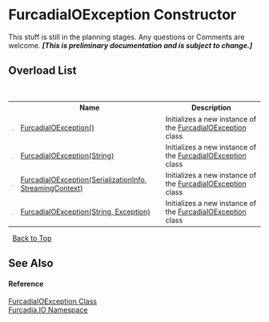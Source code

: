 # FurcadiaIOException Constructor 
This stuff is still in the planning stages. Any questions or Comments are welcome. _**\[This is preliminary documentation and is subject to change.\]**_


## Overload List
&nbsp;<table><tr><th></th><th>Name</th><th>Description</th></tr><tr><td>![Public method](media/pubmethod.gif "Public method")</td><td><a href="M_Furcadia_IO_FurcadiaIOException__ctor">FurcadiaIOException()</a></td><td>
Initializes a new instance of the <a href="T_Furcadia_IO_FurcadiaIOException">FurcadiaIOException</a> class</td></tr><tr><td>![Public method](media/pubmethod.gif "Public method")</td><td><a href="M_Furcadia_IO_FurcadiaIOException__ctor_2">FurcadiaIOException(String)</a></td><td>
Initializes a new instance of the <a href="T_Furcadia_IO_FurcadiaIOException">FurcadiaIOException</a> class</td></tr><tr><td>![Protected method](media/protmethod.gif "Protected method")</td><td><a href="M_Furcadia_IO_FurcadiaIOException__ctor_1">FurcadiaIOException(SerializationInfo, StreamingContext)</a></td><td>
Initializes a new instance of the <a href="T_Furcadia_IO_FurcadiaIOException">FurcadiaIOException</a> class</td></tr><tr><td>![Public method](media/pubmethod.gif "Public method")</td><td><a href="M_Furcadia_IO_FurcadiaIOException__ctor_3">FurcadiaIOException(String, Exception)</a></td><td>
Initializes a new instance of the <a href="T_Furcadia_IO_FurcadiaIOException">FurcadiaIOException</a> class</td></tr></table>&nbsp;
<a href="#furcadiaioexception-constructor">Back to Top</a>

## See Also


#### Reference
<a href="T_Furcadia_IO_FurcadiaIOException">FurcadiaIOException Class</a><br /><a href="N_Furcadia_IO">Furcadia.IO Namespace</a><br />